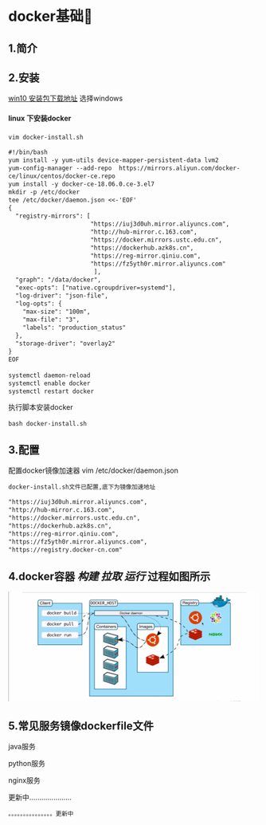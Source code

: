 # docker基础🎉

## 1.简介

## 2.安装

[win10 安装包下载地址](https://www.docker.com/get-started) 选择windows

#### linux 下安装docker

`vim docker-install.sh`

```text
#!/bin/bash
yum install -y yum-utils device-mapper-persistent-data lvm2
yum-config-manager --add-repo  https://mirrors.aliyun.com/docker-ce/linux/centos/docker-ce.repo
yum install -y docker-ce-18.06.0.ce-3.el7 
mkdir -p /etc/docker
tee /etc/docker/daemon.json <<-'EOF'
{
  "registry-mirrors": [
                       "https://iuj3d0uh.mirror.aliyuncs.com",
                       "http://hub-mirror.c.163.com",
                       "https://docker.mirrors.ustc.edu.cn",
                       "https://dockerhub.azk8s.cn",
                       "https://reg-mirror.qiniu.com",
                       "https://fz5yth0r.mirror.aliyuncs.com"
                        ],
  "graph": "/data/docker",
  "exec-opts": ["native.cgroupdriver=systemd"],
  "log-driver": "json-file",
  "log-opts": {
    "max-size": "100m",
    "max-file": "3",
    "labels": "production_status"
  },
  "storage-driver": "overlay2"
}
EOF

systemctl daemon-reload
systemctl enable docker
systemctl restart docker
```

执行脚本安装docker

`bash docker-install.sh`

## 3.配置

配置docker镜像加速器 vim /etc/docker/daemon.json

`docker-install.sh文件已配置,底下为镜像加速地址`

```text
"https://iuj3d0uh.mirror.aliyuncs.com",
"http://hub-mirror.c.163.com",
"https://docker.mirrors.ustc.edu.cn",
"https://dockerhub.azk8s.cn",
"https://reg-mirror.qiniu.com",
"https://fz5yth0r.mirror.aliyuncs.com",
"https://registry.docker-cn.com"
```

## 4.docker容器   _构建_   _**拉取**_   _运行_   过程如图所示

![](../../.gitbook/assets/image%20%286%29.png)

## 5.常见服务镜像dockerfile文件

java服务

python服务

nginx服务

更新中.....................

```text
。。。。。。。。。。。。。。。更新中
```

